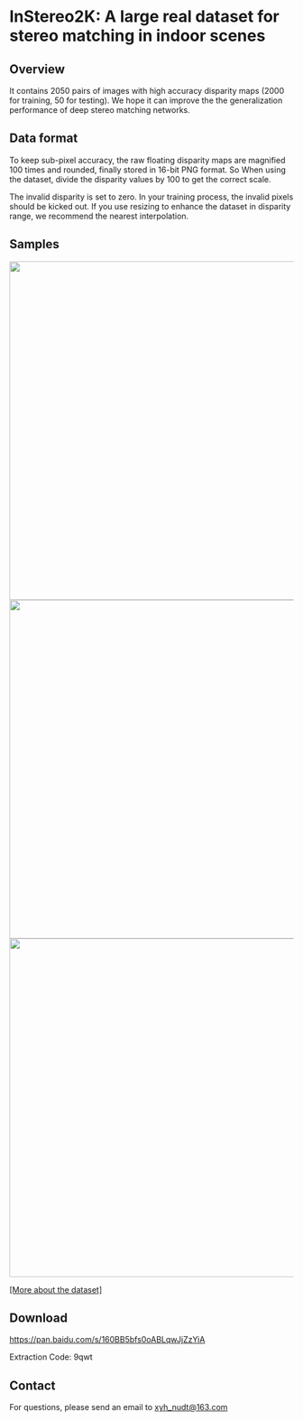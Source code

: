 # InStereo2K: A large real dataset for stereo matching in indoor scenes
## Overview
It contains 2050 pairs of images with high accuracy disparity maps (2000 for training, 50 for testing). 
We hope it can improve the the generalization performance of deep stereo matching networks.
## Data format
To keep sub-pixel accuracy, the raw floating disparity maps are magnified 100 times and rounded, finally stored in 16-bit PNG format.
So When using the dataset, divide the disparity values by 100 to get the correct scale.

The invalid disparity is set to zero. In your training process, the invalid pixels should be kicked out.
If you use resizing to enhance the dataset in disparity range, we recommend the nearest interpolation.
## Samples
<img width="600" src="https://github.com/YuhuaXu/StereoDataset/blob/master/samples/1.png"/></div>
<img width="600" src="https://github.com/YuhuaXu/StereoDataset/blob/master/samples/2.png"/></div>
<img width="600" src="https://github.com/YuhuaXu/StereoDataset/blob/master/samples/3.png"/></div>

[[More about the dataset]](https://v.youku.com/v_show/id_XNDE4MjgyNTg5Ng==.html?spm=a2h0k.11417342.soresults.dtitle)
## Download
https://pan.baidu.com/s/160BB5bfs0oABLqwJjZzYiA 

Extraction Code: 9qwt 
## Contact
For questions, please send an email to xyh_nudt@163.com
